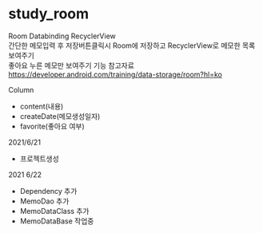 # study_room
Room  Databinding  RecyclerView     
간단한 메모입력 후 저장버튼클릭시 Room에 저장하고 RecyclerView로 메모한 목록 보여주기    
좋아요 누른 메모만 보여주기 기능
참고자료 https://developer.android.com/training/data-storage/room?hl=ko

Column
 - content(내용)
 - createDate(메모생성일자)
 - favorite(좋아요 여부)


2021/6/21 
 - 프로젝트생성  

2021 6/22
 - Dependency 추가
 - MemoDao 추가
 - MemoDataClass 추가
 - MemoDataBase 작업중
  
